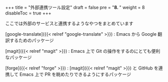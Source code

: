 +++
title = "外部連携ツール設定"
draft = false
pre = "<b>8. </b>"
weight = 8
disableToc = true
+++

ここでは外部のサービスと連携するようなやつをまとめています

[google-translate]({{< relref "google-translate" >}})
: Emacs から Google 翻訳するためのパッケージ

[magit]({{< relref "magit" >}})
: Emacs 上で Git の操作をするのにとても便利なパッケージ

[forge]({{< relref "forge" >}})
: [magit]({{< relref "magit" >}}) と GitHub を連携して Emacs 上で PR を眺めたりできるようにするパッケージ

